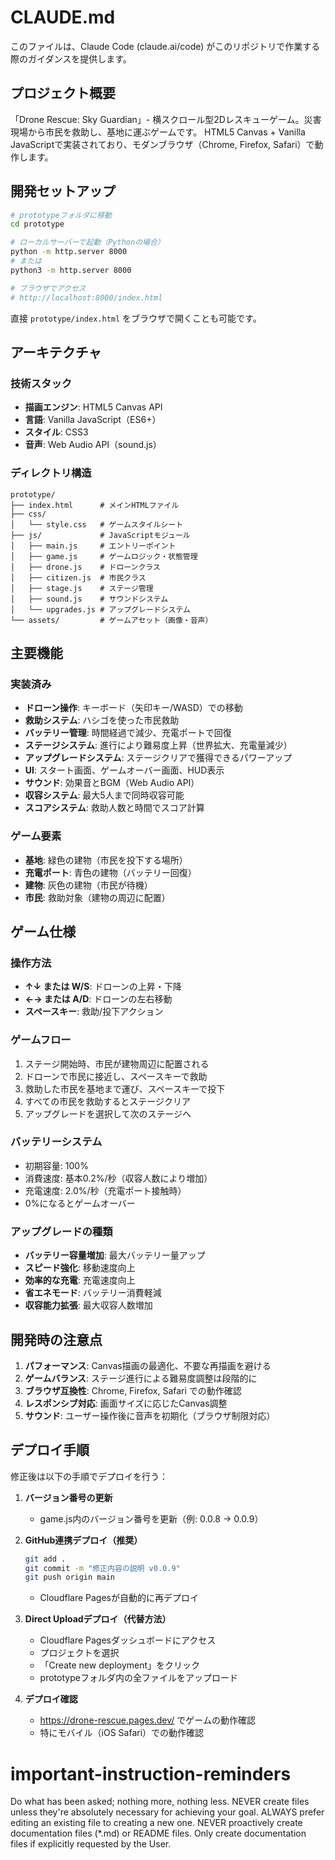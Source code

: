 # CLAUDE.md

このファイルは、Claude Code (claude.ai/code) がこのリポジトリで作業する際のガイダンスを提供します。

## プロジェクト概要

「Drone Rescue: Sky Guardian」- 横スクロール型2Dレスキューゲーム。災害現場から市民を救助し、基地に運ぶゲームです。
HTML5 Canvas + Vanilla JavaScriptで実装されており、モダンブラウザ（Chrome, Firefox, Safari）で動作します。

## 開発セットアップ

```bash
# prototypeフォルダに移動
cd prototype

# ローカルサーバーで起動（Pythonの場合）
python -m http.server 8000
# または
python3 -m http.server 8000

# ブラウザでアクセス
# http://localhost:8000/index.html
```

直接 `prototype/index.html` をブラウザで開くことも可能です。

## アーキテクチャ

### 技術スタック
- **描画エンジン**: HTML5 Canvas API
- **言語**: Vanilla JavaScript（ES6+）
- **スタイル**: CSS3
- **音声**: Web Audio API（sound.js）

### ディレクトリ構造
```
prototype/
├── index.html      # メインHTMLファイル
├── css/
│   └── style.css   # ゲームスタイルシート
├── js/             # JavaScriptモジュール
│   ├── main.js     # エントリーポイント
│   ├── game.js     # ゲームロジック・状態管理
│   ├── drone.js    # ドローンクラス
│   ├── citizen.js  # 市民クラス
│   ├── stage.js    # ステージ管理
│   ├── sound.js    # サウンドシステム
│   └── upgrades.js # アップグレードシステム
└── assets/         # ゲームアセット（画像・音声）
```

## 主要機能

### 実装済み
- **ドローン操作**: キーボード（矢印キー/WASD）での移動
- **救助システム**: ハシゴを使った市民救助
- **バッテリー管理**: 時間経過で減少、充電ポートで回復
- **ステージシステム**: 進行により難易度上昇（世界拡大、充電量減少）
- **アップグレードシステム**: ステージクリアで獲得できるパワーアップ
- **UI**: スタート画面、ゲームオーバー画面、HUD表示
- **サウンド**: 効果音とBGM（Web Audio API）
- **収容システム**: 最大5人まで同時収容可能
- **スコアシステム**: 救助人数と時間でスコア計算

### ゲーム要素
- **基地**: 緑色の建物（市民を投下する場所）
- **充電ポート**: 青色の建物（バッテリー回復）
- **建物**: 灰色の建物（市民が待機）
- **市民**: 救助対象（建物の周辺に配置）

## ゲーム仕様

### 操作方法
- **↑↓ または W/S**: ドローンの上昇・下降
- **←→ または A/D**: ドローンの左右移動
- **スペースキー**: 救助/投下アクション

### ゲームフロー
1. ステージ開始時、市民が建物周辺に配置される
2. ドローンで市民に接近し、スペースキーで救助
3. 救助した市民を基地まで運び、スペースキーで投下
4. すべての市民を救助するとステージクリア
5. アップグレードを選択して次のステージへ

### バッテリーシステム
- 初期容量: 100%
- 消費速度: 基本0.2%/秒（収容人数により増加）
- 充電速度: 2.0%/秒（充電ポート接触時）
- 0%になるとゲームオーバー

### アップグレードの種類
- **バッテリー容量増加**: 最大バッテリー量アップ
- **スピード強化**: 移動速度向上
- **効率的な充電**: 充電速度向上
- **省エネモード**: バッテリー消費軽減
- **収容能力拡張**: 最大収容人数増加

## 開発時の注意点

1. **パフォーマンス**: Canvas描画の最適化、不要な再描画を避ける
2. **ゲームバランス**: ステージ進行による難易度調整は段階的に
3. **ブラウザ互換性**: Chrome, Firefox, Safari での動作確認
4. **レスポンシブ対応**: 画面サイズに応じたCanvas調整
5. **サウンド**: ユーザー操作後に音声を初期化（ブラウザ制限対応）

## デプロイ手順

修正後は以下の手順でデプロイを行う：

1. **バージョン番号の更新**
   - game.js内のバージョン番号を更新（例: 0.0.8 → 0.0.9）

2. **GitHub連携デプロイ（推奨）**
   ```bash
   git add .
   git commit -m "修正内容の説明 v0.0.9"
   git push origin main
   ```
   - Cloudflare Pagesが自動的に再デプロイ

3. **Direct Uploadデプロイ（代替方法）**
   - Cloudflare Pagesダッシュボードにアクセス
   - プロジェクトを選択
   - 「Create new deployment」をクリック
   - prototypeフォルダ内の全ファイルをアップロード

4. **デプロイ確認**
   - https://drone-rescue.pages.dev/ でゲームの動作確認
   - 特にモバイル（iOS Safari）での動作確認

# important-instruction-reminders
Do what has been asked; nothing more, nothing less.
NEVER create files unless they're absolutely necessary for achieving your goal.
ALWAYS prefer editing an existing file to creating a new one.
NEVER proactively create documentation files (*.md) or README files. Only create documentation files if explicitly requested by the User.